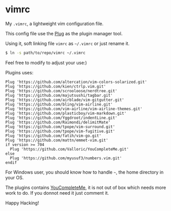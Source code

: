 vimrc
===
My ``.vimrc``, a lightweight vim configuration file.

This config file use the [Plug][1] as the plugin manager tool.

Using it, soft linking file ``vimrc`` as ``~/.vimrc`` or just rename it.

```sh
$ ln -s path/to/repo/vimrc ~/.vimrc
```

Feel free to modify to adjust your use:)

Plugins uses:
```viml
Plug 'https://github.com/altercation/vim-colors-solarized.git'
Plug 'https://github.com/kien/ctrlp.vim.git'
Plug 'https://github.com/scrooloose/nerdtree.git'
Plug 'https://github.com/majutsushi/tagbar.git'
Plug 'https://github.com/airblade/vim-gitgutter.git'
Plug 'https://github.com/bling/vim-airline.git'
Plug 'https://github.com/vim-airline/vim-airline-themes.git'
Plug 'https://github.com/plasticboy/vim-markdown.git'
Plug 'https://github.com/Yggdroot/indentLine.git'
Plug 'https://github.com/Raimondi/delimitMate'
Plug 'https://github.com/tpope/vim-surround.git'
Plug 'https://github.com/tpope/vim-fugitive.git'
Plug 'https://github.com/fatih/vim-go.git'
Plug 'https://github.com/mattn/emmet-vim.git'
if version >= 704
  Plug 'https://github.com/Valloric/YouCompleteMe.git'
else
  Plug 'https://github.com/myusuf3/numbers.vim.git' 
endif
```

For Windows user, you should know how to handle ``~``, the home directory in your OS.

The plugins contains [YouCompleteMe][2], it is not out of box which needs more work to do. If you donnot need it just comment it.

Happy Hacking!

[1]: https://github.com/junegunn/vim-plug
[2]: https://github.com/Valloric/YouCompleteMe
